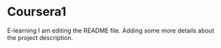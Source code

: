 # Coursera1
E-learning
I am editing the README file. Adding some more details about the project description.
